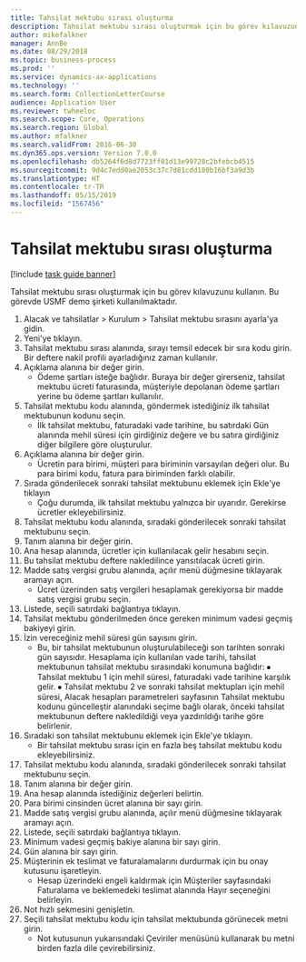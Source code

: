 ```yaml
---
title: Tahsilat mektubu sırası oluşturma
description: Tahsilat mektubu sırası oluşturmak için bu görev kılavuzunu kullanın.
author: mikefalkner
manager: AnnBe
ms.date: 08/29/2018
ms.topic: business-process
ms.prod: ''
ms.service: dynamics-ax-applications
ms.technology: ''
ms.search.form: CollectionLetterCourse
audience: Application User
ms.reviewer: twheeloc
ms.search.scope: Core, Operations
ms.search.region: Global
ms.author: mfalkner
ms.search.validFrom: 2016-06-30
ms.dyn365.ops.version: Version 7.0.0
ms.openlocfilehash: db5264f6d8d7723ff01d13e99728c2bfebcb4515
ms.sourcegitcommit: 9d4c7edd0ae2053c37c7d81cdd180b16bf3a9d3b
ms.translationtype: HT
ms.contentlocale: tr-TR
ms.lasthandoff: 05/15/2019
ms.locfileid: "1567456"
---
```

# <a name="create-a-collection-letter-sequence"></a>Tahsilat mektubu sırası oluşturma

[!include [task guide banner](../../includes/task-guide-banner.md)]

Tahsilat mektubu sırası oluşturmak için bu görev kılavuzunu kullanın. Bu görevde USMF demo şirketi kullanılmaktadır.

1. Alacak ve tahsilatlar > Kurulum > Tahsilat mektubu sırasını ayarla'ya gidin.
2. Yeni'ye tıklayın.
3. Tahsilat mektubu sırası alanında, sırayı temsil edecek bir sıra kodu girin. Bir deftere nakil profili ayarladığınız zaman kullanılır.
4. Açıklama alanına bir değer girin.
    * Ödeme şartları isteğe bağlıdır. Buraya bir değer girerseniz, tahsilat mektubu ücreti faturasında, müşteriyle depolanan ödeme şartları yerine bu ödeme şartları kullanılır.  
5. Tahsilat mektubu kodu alanında, göndermek istediğiniz ilk tahsilat mektubunun kodunu seçin.
    * İlk tahsilat mektubu, faturadaki vade tarihine, bu satırdaki Gün alanında mehil süresi için girdiğiniz değere ve bu satıra girdiğiniz diğer bilgilere göre oluşturulur.  
6. Açıklama alanına bir değer girin.
    * Ücretin para birimi, müşteri para biriminin varsayılan değeri olur. Bu para birimi kodu, fatura para biriminden farklı olabilir.  
7. Sırada gönderilecek sonraki tahsilat mektubunu eklemek için Ekle'ye tıklayın
    * Çoğu durumda, ilk tahsilat mektubu yalnızca bir uyarıdır. Gerekirse ücretler ekleyebilirsiniz.  
8. Tahsilat mektubu kodu alanında, sıradaki gönderilecek sonraki tahsilat mektubunu seçin.
9. Tanım alanına bir değer girin.
10. Ana hesap alanında, ücretler için kullanılacak gelir hesabını seçin.
11. Bu tahsilat mektubu deftere nakledilince yansıtılacak ücreti girin.
12. Madde satış vergisi grubu alanında, açılır menü düğmesine tıklayarak aramayı açın.
    * Ücret üzerinden satış vergileri hesaplamak gerekiyorsa bir madde satış vergisi grubu seçin.  
13. Listede, seçili satırdaki bağlantıya tıklayın.
14. Tahsilat mektubu gönderilmeden önce gereken minimum vadesi geçmiş bakiyeyi girin.
15. İzin vereceğiniz mehil süresi gün sayısını girin.
    * Bu, bir tahsilat mektubunun oluşturulabileceği son tarihten sonraki gün sayısıdır. Hesaplama için kullanılan vade tarihi, tahsilat mektubunun tahsilat mektubu sırasındaki konumuna bağlıdır:   ⦁    Tahsilat mektubu 1 için mehil süresi, faturadaki vade tarihine karşılık gelir.  ⦁ Tahsilat mektubu 2 ve sonraki tahsilat mektupları için mehil süresi, Alacak hesapları parametreleri sayfasının Tahsilat mektubu kodunu güncelleştir alanındaki seçime bağlı olarak, önceki tahsilat mektubunun deftere nakledildiği veya yazdırıldığı tarihe göre belirlenir.  
16. Sıradaki son tahsilat mektubunu eklemek için Ekle'ye tıklayın.
    * Bir tahsilat mektubu sırası için en fazla beş tahsilat mektubu kodu ekleyebilirsiniz.  
17. Tahsilat mektubu kodu alanında, sıradaki gönderilecek sonraki tahsilat mektubunu seçin.
18. Tanım alanına bir değer girin.
19. Ana hesap alanında istediğiniz değerleri belirtin.
20. Para birimi cinsinden ücret alanına bir sayı girin.
21. Madde satış vergisi grubu alanında, açılır menü düğmesine tıklayarak aramayı açın.
22. Listede, seçili satırdaki bağlantıya tıklayın.
23. Minimum vadesi geçmiş bakiye alanına bir sayı girin.
24. Gün alanına bir sayı girin.
25. Müşterinin ek teslimat ve faturalamalarını durdurmak için bu onay kutusunu işaretleyin.
    * Hesap üzerindeki engeli kaldırmak için Müşteriler sayfasındaki Faturalama ve beklemedeki teslimat alanında Hayır seçeneğini belirleyin.  
26. Not hızlı sekmesini genişletin.
27. Seçili tahsilat mektubu kodu için tahsilat mektubunda görünecek metni girin.
    * Not kutusunun yukarısındaki Çeviriler menüsünü kullanarak bu metni birden fazla dile çevirebilirsiniz.  

